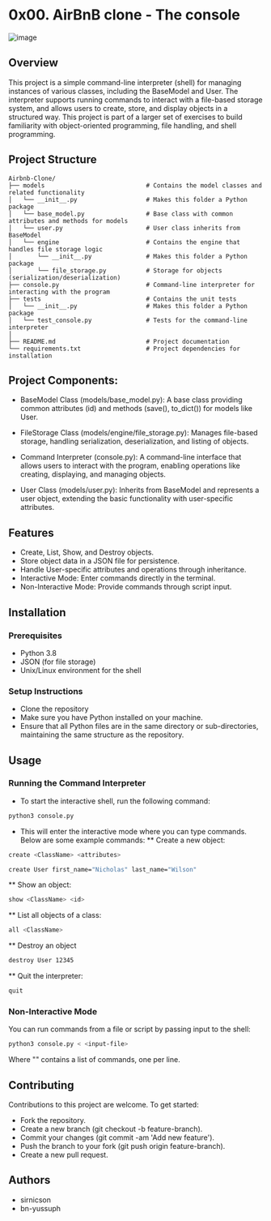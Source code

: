 # 0x00. AirBnB clone - The console

![image](https://github.com/user-attachments/assets/0cff691f-5e4a-4cc2-9c94-401e86ef2402)

## Overview
This project is a simple command-line interpreter (shell) for managing instances of various classes, including the BaseModel and User. The interpreter supports running commands to interact with a file-based storage system, and allows users to create, store, and display objects in a structured way. This project is part of a larger set of exercises to build familiarity with object-oriented programming, file handling, and shell programming.

## Project Structure

```plaintext
Airbnb-Clone/
├── models                            # Contains the model classes and related functionality
│   └── __init__.py                   # Makes this folder a Python package
│   └── base_model.py                 # Base class with common attributes and methods for models
│   └── user.py                       # User class inherits from BaseModel
│   └── engine                        # Contains the engine that handles file storage logic
│       └── __init__.py               # Makes this folder a Python package
│       └── file_storage.py           # Storage for objects (serialization/deserialization)
├── console.py                        # Command-line interpreter for interacting with the program
├── tests                             # Contains the unit tests
│   └── __init__.py                   # Makes this folder a Python package
│   └── test_console.py               # Tests for the command-line interpreter
│
├── README.md                         # Project documentation
└── requirements.txt                  # Project dependencies for installation
```


## Project Components:

- BaseModel Class (models/base_model.py):
A base class providing common attributes (id) and methods (save(), to_dict()) for models like User.

- FileStorage Class (models/engine/file_storage.py):
Manages file-based storage, handling serialization, deserialization, and listing of objects.

- Command Interpreter (console.py):
A command-line interface that allows users to interact with the program, enabling operations like creating, displaying, and managing objects.

- User Class (models/user.py):
Inherits from BaseModel and represents a user object, extending the basic functionality with user-specific attributes.


## Features

- Create, List, Show, and Destroy objects.
- Store object data in a JSON file for persistence.
- Handle User-specific attributes and operations through inheritance.
- Interactive Mode: Enter commands directly in the terminal.
- Non-Interactive Mode: Provide commands through script input.

## Installation

### Prerequisites
- Python 3.8
- JSON (for file storage)
- Unix/Linux environment for the shell

### Setup Instructions
- Clone the repository
- Make sure you have Python installed on your machine.
- Ensure that all Python files are in the same directory or sub-directories, maintaining the same structure as the repository.

## Usage

### Running the Command Interpreter

- To start the interactive shell, run the following command:
```bash
python3 console.py
```
- This will enter the interactive mode where you can type commands. Below are some example commands:
** Create a new object:
```bash
create <ClassName> <attributes>
```

```bash
create User first_name="Nicholas" last_name="Wilson"
```

** Show an object:
```bash
show <ClassName> <id>
```

** List all objects of a class:
```bash
all <ClassName>
```

** Destroy an object
```bash
destroy User 12345
```

** Quit the interpreter:
```bash
quit
```

### Non-Interactive Mode

You can run commands from a file or script by passing input to the shell:
```bash
python3 console.py < <input-file>
```

Where "<input-file>" contains a list of commands, one per line.


## Contributing
Contributions to this project are welcome. To get started:

- Fork the repository.
- Create a new branch (git checkout -b feature-branch).
- Commit your changes (git commit -am 'Add new feature').
- Push the branch to your fork (git push origin feature-branch).
- Create a new pull request.


## Authors
- sirnicson
- bn-yussuph
